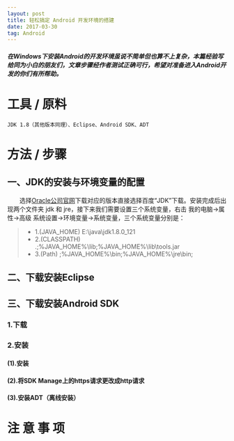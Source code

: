 ```yaml
---
layout: post
title: 轻松搞定 Android 开发环境的搭建
date: 2017-03-30
tag: Android
---
```


#####     在Windows下安装Android的开发环境虽说不简单但也算不上复杂，本篇经验写给同为小白的朋友们，文章步骤经作者测试正确可行，希望对准备进入Android开发的你们有所帮助。

# 工具 / 原料

    JDK 1.8（其他版本同理）、Eclipse、Android SDK、ADT

# 方法 / 步骤

## 一、JDK的安装与环境变量的配置

　　选择[Oracle公司官网](http://www.oracle.com/technetwork/java/javase/downloads/jdk8-downloads-2133151.html)下载对应的版本直接选择百度“JDK”下载。安装完成后出现两个文件夹 jdk 和 jre，接下来我们需要设置三个系统变量，右击	我的电脑->属性->高级
系统设置->环境变量->系统变量，三个系统变量分别是：

>* 1.(JAVA_HOME)    E:\java\jdk1.8.0_121
>* 2.(CLASSPATH)    .;%JAVA_HOME%\lib;%JAVA_HOME%\lib\tools.jar
>* 3.(Path)         ;%JAVA_HOME%\bin;%JAVA_HOME%\jre\bin;

## 二、下载安装Eclipse

## 三、下载安装Android SDK

### 1.下载

### 2.安装

#### (1).安装

#### (2).将SDK Manage上的https请求更改成http请求

#### (3).安装ADT（离线安装）

# 注 意 事 项
